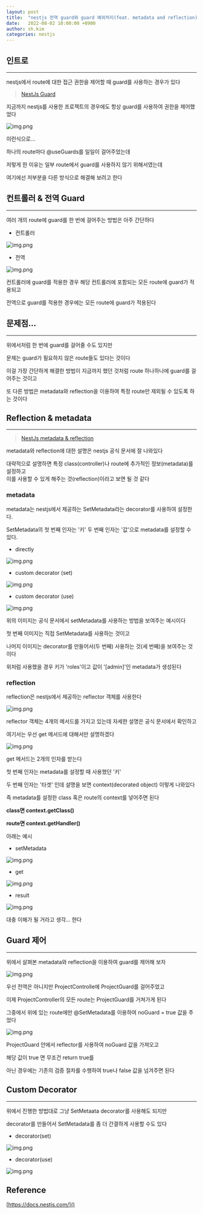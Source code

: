 ```yaml
---
layout: post
title:  "nestjs 전역 guard와 guard 예외처리(feat. metadata and reflection)"
date:   2022-08-02 10:00:00 +0900
author: sh.kim
categories: nestjs
---
```


## 인트로

---
nestjs에서 route에 대한 접근 권한을 제어할 때 guard를 사용하는 경우가 있다

> [NestJs Guard](https://docs.nestjs.com/guards)

지금까지 nestjs를 사용한 프로젝트의 경우에도 항상 guard를 사용하여 권한을 제어했었다

![img.png](/assets/images/sh/20220802/guard-1.png)

이런식으로...

하나의 route마다 @useGuards를 일일이 걸어주었는데

저렇게 한 이유는 일부 route에서 guard를 사용하지 않기 위해서였는데

여기에선 저부분을 다른 방식으로 해결해 보려고 한다

## 컨트롤러 & 전역 Guard

---

여러 개의 route에 guard를 한 번에 걸어주는 방법은 아주 간단하다

* 컨트롤러

![img.png](/assets/images/sh/20220802/guard-2.png)

* 전역

![img.png](/assets/images/sh/20220802/guard-3.png)

컨트롤러에 guard를 적용한 경우 해당 컨트롤러에 포함되는 모든 route에 guard가 적용되고

전역으로 guard를 적용한 경우에는 모든 route에 guard가 적용된다

## 문제점...

---

위에서처럼 한 번에 guard를 걸어줄 수도 있지만

문제는 guard가 필요하지 않은 route들도 있다는 것이다

이걸 가장 간단하게 해결한 방법이 지금까지 했던 것처럼 route 하나하나에 guard를 걸어주는 것이고 

또 다른 방법은 metadata와 reflection을 이용하여 특정 route만 제외될 수 있도록 하는 것이다

## Reflection & metadata

---

> [NestJs metadata & reflection](https://docs.nestjs.com/fundamentals/execution-context#reflection-and-metadata])

metadata와 reflection에 대한 설명은 nestjs 공식 문서에 잘 나와있다

대략적으로 설명하면 특정 class(controller)나 route에 추가적인 정보(metadata)를 설정하고<br/>
이를 사용할 수 있게 해주는 것(reflection)이라고 보면 될 것 같다

### metadata
metadata는 nestjs에서 제공하는 SetMetadata라는 decorator를 사용하여 설정한다.

SetMetadata의 첫 번째 인자는 '키' 두 번째 인자는 '값'으로 metadata를 설정할 수 있다.

* directly

![img.png](/assets/images/sh/20220802/meta-1.png)

* custom decorator (set)

![img.png](/assets/images/sh/20220802/meta-2.png)

* custom decorator (use)

![img.png](/assets/images/sh/20220802/meta-3.png)

위의 이미지는 공식 문서에서 setMetadata를 사용하는 방법을 보여주는 예시이다

첫 번째 이미지는 직접 SetMetadata를 사용하는 것이고

나머지 이미지는 decorator를 만들어서(두 번째) 사용하는 것(세 번째)을 보여주는 것이다

위처럼 사용했을 경우 키가 'roles'이고 값이 '[admin]'인 metadata가 생성된다

### reflection

reflection은 nestjs에서 제공하는 reflector 객체를 사용한다

![img.png](/assets/images/sh/20220802/img_3.png)

reflector 객체는 4개의 메서드를 가지고 있는데 자세한 설명은 공식 문서에서 확인하고

여기서는 우선 get 메서드에 대해서만 설명하겠다

![img.png](/assets/images/sh/20220802/img_4.png)

get 메서드는 2개의 인자를 받는다

첫 번째 인자는 metadata를 설정할 때 사용했던 '키'

두 번째 인자는 '타겟' 인데 설명을 보면 context(decorated object) 이렇게 나와있다

즉 metadata를 설정한 class 혹은 route의 context를 넣어주면 된다 

**class면 context.getClass()**

**route면 context.getHandler()**

아래는 예시

* setMetadata

![img.png](/assets/images/sh/20220802/img.png)

* get

![img.png](/assets/images/sh/20220802/img_1.png)

* result

![img.png](/assets/images/sh/20220802/img_2.png)

대충 이해가 될 거라고 생각... 한다

## Guard 제어

---

위에서 살펴본 metadata와 reflection을 이용하여 guard를 제어해 보자

![img.png](/assets/images/sh/20220802/img_5.png)

우선 전역은 아니지만 ProjectControlle에 ProjectGuard를 걸어주었고

이제 ProjectController의 모든 route는 ProjectGuard를 거쳐가게 된다

그중에서 위에 있는 route에만 @SetMetadata를 이용하여 noGuard = true 값을 주었다

![img.png](/assets/images/sh/20220802/img_6.png)

ProjectGuard 안에서 reflector를 사용하여 noGuard 값을 가져오고

해당 값이 true 면 무조건 return true를

아닌 경우에는 기존의 검증 절차를 수행하여 true나 false 값을 넘겨주면 된다

## Custom Decorator

--- 

위에서 진행한 방법대로 그냥 SetMetaata decorator를 사용해도 되지만

decorator를 만들어서 SetMetadata를 좀 더 간결하게 사용할 수도 있다

* decorator(set)

![img.png](/assets/images/sh/20220802/img_7.png)

* decorator(use)

![img.png](/assets/images/sh/20220802/img_8.png)

## Reference
[https://docs.nestjs.com/]()


[jekyll-docs]: https://jekyllrb.com/docs/home
[jekyll-gh]:   https://github.com/jekyll/jekyll
[jekyll-talk]: https://talk.jekyllrb.com/
